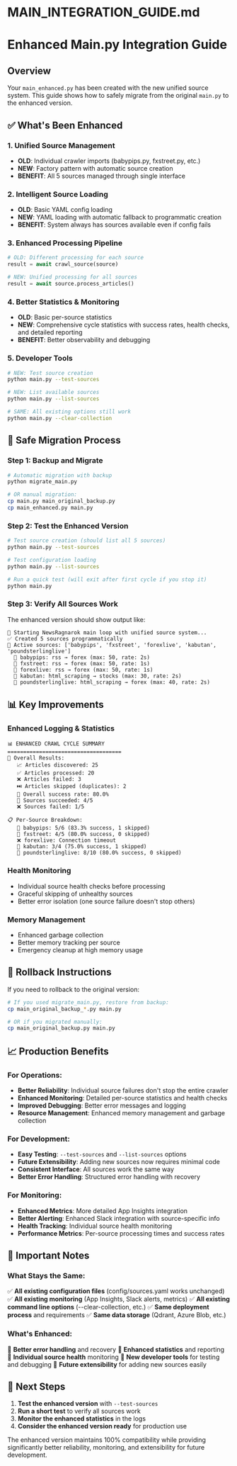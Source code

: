 # MAIN_INTEGRATION_GUIDE.md

# Enhanced Main.py Integration Guide

## Overview

Your `main_enhanced.py` has been created with the new unified source system. This guide shows how to safely migrate from the original `main.py` to the enhanced version.

## ✅ What's Been Enhanced

### 1. **Unified Source Management**
- **OLD**: Individual crawler imports (babypips.py, fxstreet.py, etc.)
- **NEW**: Factory pattern with automatic source creation
- **BENEFIT**: All 5 sources managed through single interface

### 2. **Intelligent Source Loading**
- **OLD**: Basic YAML config loading
- **NEW**: YAML loading with automatic fallback to programmatic creation
- **BENEFIT**: System always has sources available even if config fails

### 3. **Enhanced Processing Pipeline**
```python
# OLD: Different processing for each source
result = await crawl_source(source)

# NEW: Unified processing for all sources  
result = await source.process_articles()
```

### 4. **Better Statistics & Monitoring**
- **OLD**: Basic per-source statistics
- **NEW**: Comprehensive cycle statistics with success rates, health checks, and detailed reporting
- **BENEFIT**: Better observability and debugging

### 5. **Developer Tools**
```bash
# NEW: Test source creation
python main.py --test-sources

# NEW: List available sources  
python main.py --list-sources

# SAME: All existing options still work
python main.py --clear-collection
```

## 🔄 Safe Migration Process

### Step 1: Backup and Migrate
```bash
# Automatic migration with backup
python migrate_main.py

# OR manual migration:
cp main.py main_original_backup.py
cp main_enhanced.py main.py
```

### Step 2: Test the Enhanced Version
```bash
# Test source creation (should list all 5 sources)
python main.py --test-sources

# Test configuration loading
python main.py --list-sources  

# Run a quick test (will exit after first cycle if you stop it)
python main.py
```

### Step 3: Verify All Sources Work
The enhanced version should show output like:
```
🚀 Starting NewsRagnarok main loop with unified source system...
✅ Created 5 sources programmatically  
🎯 Active sources: ['babypips', 'fxstreet', 'forexlive', 'kabutan', 'poundsterlinglive']
  📡 babypips: rss → forex (max: 50, rate: 2s)
  📡 fxstreet: rss → forex (max: 50, rate: 1s)  
  📡 forexlive: rss → forex (max: 50, rate: 1s)
  📡 kabutan: html_scraping → stocks (max: 30, rate: 2s)
  📡 poundsterlinglive: html_scraping → forex (max: 40, rate: 2s)
```

## 📊 Key Improvements

### Enhanced Logging & Statistics
```
📊 ENHANCED CRAWL CYCLE SUMMARY
====================================
🎯 Overall Results:
   📈 Articles discovered: 25
   ✅ Articles processed: 20  
   ❌ Articles failed: 3
   ⏭️ Articles skipped (duplicates): 2
   🎯 Overall success rate: 80.0%
   📡 Sources succeeded: 4/5
   ❌ Sources failed: 1/5

📋 Per-Source Breakdown:
   📡 babypips: 5/6 (83.3% success, 1 skipped)
   📡 fxstreet: 4/5 (80.0% success, 0 skipped)
   ❌ forexlive: Connection timeout
   📡 kabutan: 3/4 (75.0% success, 1 skipped) 
   📡 poundsterlinglive: 8/10 (80.0% success, 0 skipped)
```

### Health Monitoring
- Individual source health checks before processing
- Graceful skipping of unhealthy sources
- Better error isolation (one source failure doesn't stop others)

### Memory Management  
- Enhanced garbage collection
- Better memory tracking per source
- Emergency cleanup at high memory usage

## 🔄 Rollback Instructions

If you need to rollback to the original version:
```bash
# If you used migrate_main.py, restore from backup:
cp main_original_backup_*.py main.py

# OR if you migrated manually:
cp main_original_backup.py main.py
```

## 📈 Production Benefits

### For Operations:
- **Better Reliability**: Individual source failures don't stop the entire crawler
- **Enhanced Monitoring**: Detailed per-source statistics and health checks  
- **Improved Debugging**: Better error messages and logging
- **Resource Management**: Enhanced memory management and garbage collection

### For Development:
- **Easy Testing**: `--test-sources` and `--list-sources` options
- **Future Extensibility**: Adding new sources now requires minimal code
- **Consistent Interface**: All sources work the same way
- **Better Error Handling**: Structured error handling with recovery

### For Monitoring:
- **Enhanced Metrics**: More detailed App Insights integration
- **Better Alerting**: Enhanced Slack integration with source-specific info
- **Health Tracking**: Individual source health monitoring
- **Performance Metrics**: Per-source processing times and success rates

## 🚨 Important Notes

### What Stays the Same:
✅ **All existing configuration files** (config/sources.yaml works unchanged)
✅ **All existing monitoring** (App Insights, Slack alerts, metrics)
✅ **All existing command line options** (--clear-collection, etc.)
✅ **Same deployment process** and requirements
✅ **Same data storage** (Qdrant, Azure Blob, etc.)

### What's Enhanced:
🚀 **Better error handling** and recovery
🚀 **Enhanced statistics** and reporting  
🚀 **Individual source health** monitoring
🚀 **New developer tools** for testing and debugging
🚀 **Future extensibility** for adding new sources easily

## 🎯 Next Steps

1. **Test the enhanced version** with `--test-sources`
2. **Run a short test** to verify all sources work
3. **Monitor the enhanced statistics** in the logs  
4. **Consider the enhanced version ready** for production use

The enhanced version maintains 100% compatibility while providing significantly better reliability, monitoring, and extensibility for future development.
